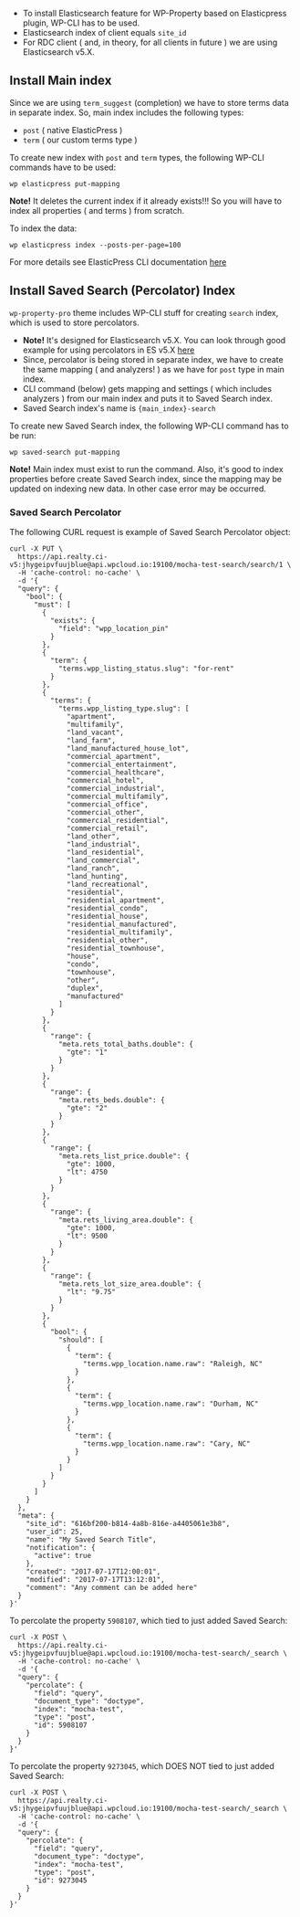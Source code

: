 * To install Elasticsearch feature for WP-Property based on Elasticpress plugin, WP-CLI has to be used.
* Elasticsearch index of client equals `site_id`
* For RDC client ( and, in theory, for all clients in future ) we are using Elasticsearch v5.X.

## Install Main index

Since we are using `term_suggest` (completion) we have to store terms data in separate index. So, main index includes the following types:
* `post` ( native ElasticPress )
* `term` ( our custom terms type )

To create new index with `post` and `term` types, the following WP-CLI commands have to be used:

```
wp elasticpress put-mapping
```

**Note!** It deletes the current index if it already exists!!! So you will have to index all properties ( and terms ) from scratch.

To index the data:


```
wp elasticpress index --posts-per-page=100
```

For more details see ElasticPress CLI documentation [here](https://github.com/10up/ElasticPress#wp-cli-commands)

## Install Saved Search (Percolator) Index

`wp-property-pro` theme includes WP-CLI stuff for creating `search` index, which is used to store percolators.

* **Note!** It's designed for Elasticsearch v5.X. You can look through good example for using percolators in ES v5.X [here](https://amsterdam.luminis.eu/2016/10/13/using-the-new-elasticsearch-5-percolator/)
* Since, percolator is being stored in separate index, we have to create the same mapping ( and analyzers! ) as we have for `post` type in main index.
* CLI command (below) gets mapping and settings ( which includes analyzers ) from our main index and puts it to Saved Search index.
* Saved Search index's name is `{main_index}-search`

To create new Saved Search index, the following WP-CLI command has to be run:

```
wp saved-search put-mapping
```

**Note!** Main index must exist to run the command. Also, it's good to index properties before create Saved Search index, since the mapping may be updated on indexing new data. In other case error may be occurred. 


### Saved Search Percolator

The following CURL request is example of Saved Search Percolator object:

```
curl -X PUT \
  https://api.realty.ci-v5:jhygeipvfuujblue@api.wpcloud.io:19100/mocha-test-search/search/1 \
  -H 'cache-control: no-cache' \
  -d '{
  "query": {
    "bool": {
      "must": [
        {
          "exists": {
            "field": "wpp_location_pin"
          }
        },
        {
          "term": {
            "terms.wpp_listing_status.slug": "for-rent"
          }
        },
        {
          "terms": {
            "terms.wpp_listing_type.slug": [
              "apartment",
              "multifamily",
              "land_vacant",
              "land_farm",
              "land_manufactured_house_lot",
              "commercial_apartment",
              "commercial_entertainment",
              "commercial_healthcare",
              "commercial_hotel",
              "commercial_industrial",
              "commercial_multifamily",
              "commercial_office",
              "commercial_other",
              "commercial_residential",
              "commercial_retail",
              "land_other",
              "land_industrial",
              "land_residential",
              "land_commercial",
              "land_ranch",
              "land_hunting",
              "land_recreational",
              "residential",
              "residential_apartment",
              "residential_condo",
              "residential_house",
              "residential_manufactured",
              "residential_multifamily",
              "residential_other",
              "residential_townhouse",
              "house",
              "condo",
              "townhouse",
              "other",
              "duplex",
              "manufactured"
            ]
          }
        },
        {
          "range": {
            "meta.rets_total_baths.double": {
              "gte": "1"
            }
          }
        },
        {
          "range": {
            "meta.rets_beds.double": {
              "gte": "2"
            }
          }
        },
        {
          "range": {
            "meta.rets_list_price.double": {
              "gte": 1000,
              "lt": 4750
            }
          }
        },
        {
          "range": {
            "meta.rets_living_area.double": {
              "gte": 1000,
              "lt": 9500
            }
          }
        },
        {
          "range": {
            "meta.rets_lot_size_area.double": {
              "lt": "9.75"
            }
          }
        },
        {
          "bool": {
            "should": [
              {
                "term": {
                  "terms.wpp_location.name.raw": "Raleigh, NC"
                }
              },
              {
                "term": {
                  "terms.wpp_location.name.raw": "Durham, NC"
                }
              },
              {
                "term": {
                  "terms.wpp_location.name.raw": "Cary, NC"
                }
              }
            ]
          }
        }
      ]
    }
  },
  "meta": {
	"site_id": "616bf200-b814-4a8b-816e-a4405061e3b8",
    "user_id": 25,
    "name": "My Saved Search Title",
    "notification": {
      "active": true
    },
    "created": "2017-07-17T12:00:01",
    "modified": "2017-07-17T13:12:01",
    "comment": "Any comment can be added here"
  }
}'
```

To percolate the property `5908107`, which tied to just added Saved Search:

```
curl -X POST \
  https://api.realty.ci-v5:jhygeipvfuujblue@api.wpcloud.io:19100/mocha-test-search/_search \
  -H 'cache-control: no-cache' \
  -d '{
  "query": {
    "percolate": {
      "field": "query",
      "document_type": "doctype",
      "index": "mocha-test",
      "type": "post",
      "id": 5908107
    }
  }
}'
```

To percolate the property `9273045`, which DOES NOT tied to just added Saved Search:

```
curl -X POST \
  https://api.realty.ci-v5:jhygeipvfuujblue@api.wpcloud.io:19100/mocha-test-search/_search \
  -H 'cache-control: no-cache' \
  -d '{
  "query": {
    "percolate": {
      "field": "query",
      "document_type": "doctype",
      "index": "mocha-test",
      "type": "post",
      "id": 9273045
    }
  }
}'
```
